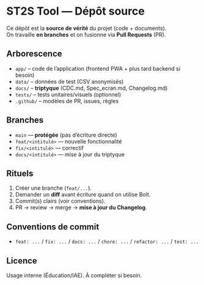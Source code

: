 # ST2S Tool — Dépôt source

Ce dépôt est la **source de vérité** du projet (code + documents).  
On travaille **en branches** et on fusionne via **Pull Requests** (PR).

## Arborescence
- `app/` – code de l’application (frontend PWA + plus tard backend si besoin)
- `data/` – données de test (CSV anonymisés)
- `docs/` – **triptyque** (CDC.md, Spec_ecran.md, Changelog.md)
- `tests/` – tests unitaires/visuels (optionnel)
- `.github/` – modèles de PR, issues, règles

## Branches
- `main` — **protégée** (pas d’écriture directe)  
- `feat/<intitulé>` — nouvelle fonctionnalité  
- `fix/<intitulé>` — correctif  
- `docs/<intitulé>` — mise à jour du triptyque

## Rituels
1. Créer une branche (`feat/...`).
2. Demander un **diff** avant écriture quand on utilise Bolt.
3. Commit(s) clairs (voir conventions).
4. PR → review → merge → **mise à jour du Changelog**.

## Conventions de commit
- `feat: ...` / `fix: ...` / `docs: ...` / `chore: ...` / `refactor: ...` / `test: ...`

## Licence
Usage interne (Éducation/IAE). À compléter si besoin.
